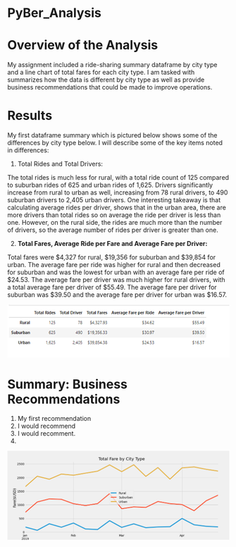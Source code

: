 # PyBer_Analysis
# Overview of the Analysis
My assignment included a ride-sharing summary dataframe by city type and a line chart of total fares for each city type.  I am tasked with summarizes how the data is different by city type as well as provide business recommendations that could be made to improve operations.

# Results
My first dataframe summary which is pictured below shows some of the differences by city type below.  I will describe some of the key items noted in differences:

1. Total Rides and Total Drivers: 

The total rides is much less for rural, with a total ride count of 125 compared to suburban rides of 625 and urban rides of 1,625.  Drivers significantly increase from rural to urban as well, increasing from 78 rural drivers, to 490 suburban drivers to 2,405 urban drivers.  One interesting takeaway is that calculating average rides per driver, shows that in the urban area, there are more drivers than total rides so on average the ride per driver is less than one.  However, on the rural side, the rides are much more than the number of drivers, so the average number of rides per driver is greater than one.

2.  **Total Fares, Average Ride per Fare and Average Fare per Driver:**

Total fares were $4,327 for rural, $19,356 for suburban and $39,854 for urban.  The average fare per ride was higher for rural and then decreased for suburban and was the lowest for urban with an average fare per ride of $24.53.  The average fare per driver was much higher for rural drivers, with a total average fare per driver of $55.49.  The average fare per driver for suburban was $39.50 and the average fare per driver for urban was $16.57.  




![image_name](https://github.com/jessicameyer23/PyBer_Analysis/blob/main/Resources/Data%20frame%20by%20city%20type.2022-01-22%20105822.png?raw=true)









# Summary: Business Recommendations

1.  My first recommendation
2.  I would recommend
3.  I would recomment.
4.  
![image_name](https://github.com/jessicameyer23/PyBer_Analysis/blob/main/PyBer_fare_summary.png?raw=true)
